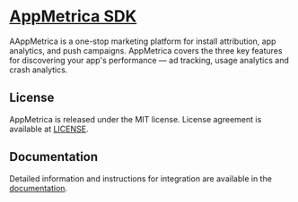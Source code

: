 # [AppMetrica SDK](https://appmetrica.io)

AAppMetrica is a one-stop marketing platform for install attribution, app analytics, and push campaigns. AppMetrica covers the three key features for discovering your app's performance — ad tracking, usage analytics and crash analytics.

## License
AppMetrica is released under the MIT license.
License agreement is available at [LICENSE](LICENSE).

## Documentation
Detailed information and instructions for integration are available in the [documentation](https://appmetrica.io/docs/).

